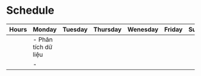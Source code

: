 # Schedule

| Hours | Monday | Tuesday | Thursday | Wenesday | Friday | Sunday |
|-------|--------|---------|----------|----------|--------|--------|
|| - Phân tích dữ liệu| | | | | |
|| - ||||||

